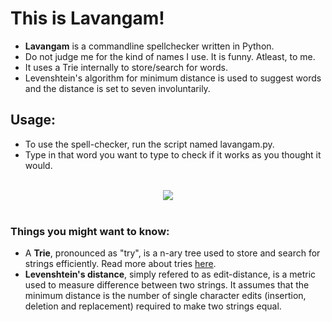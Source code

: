 <h1>This is Lavangam!</h1> 
<ul>
<li><b>Lavangam</b> is a commandline spellchecker written in Python.
<li>Do not judge me for the kind of names I use. It is funny. Atleast, to me.
<li>It uses a Trie internally to store/search for words.
<li>Levenshtein's algorithm for minimum distance is used to suggest words and the distance is set to seven involuntarily.
</ul>
<h2>Usage:</h2>
<ul>
<li>To use the spell-checker, run the script named lavangam.py.
<li>Type in that word you want to type to check if it works as you thought it would.
</ul>
<br>
<div align="center">
<img src="https://github.com/RCReddyN/lavangam/blob/master/img/running.gif?raw=true">
</div>
<br>
<h3>Things you might want to know:</h3>
<ul>
<li>A <b>Trie</b>, pronounced as "try", is a n-ary tree used to store and search for strings efficiently. Read more about tries <a href= "https://en.wikipedia.org/wiki/Trie#Algorithms">here</a>.
<li><b>Levenshtein's distance</b>, simply refered to as edit-distance, is a metric used to measure difference between two strings. It assumes that the minimum distance is the number of single character edits (insertion, deletion and replacement) required to make two strings equal.
</ul>